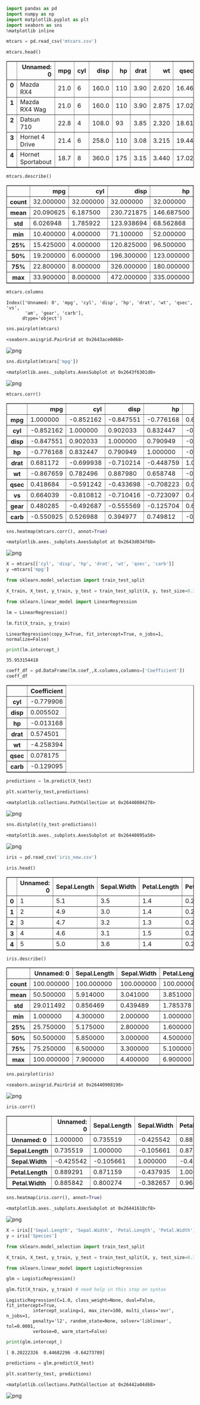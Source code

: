 

```python
import pandas as pd
import numpy as np
import matplotlib.pyplot as plt
import seaborn as sns
%matplotlib inline
```


```python
mtcars = pd.read_csv('mtcars.csv')
```


```python
mtcars.head()
```




<div>
<style>
    .dataframe thead tr:only-child th {
        text-align: right;
    }

    .dataframe thead th {
        text-align: left;
    }

    .dataframe tbody tr th {
        vertical-align: top;
    }
</style>
<table border="1" class="dataframe">
  <thead>
    <tr style="text-align: right;">
      <th></th>
      <th>Unnamed: 0</th>
      <th>mpg</th>
      <th>cyl</th>
      <th>disp</th>
      <th>hp</th>
      <th>drat</th>
      <th>wt</th>
      <th>qsec</th>
      <th>vs</th>
      <th>am</th>
      <th>gear</th>
      <th>carb</th>
    </tr>
  </thead>
  <tbody>
    <tr>
      <th>0</th>
      <td>Mazda RX4</td>
      <td>21.0</td>
      <td>6</td>
      <td>160.0</td>
      <td>110</td>
      <td>3.90</td>
      <td>2.620</td>
      <td>16.46</td>
      <td>0</td>
      <td>Manual</td>
      <td>4</td>
      <td>4</td>
    </tr>
    <tr>
      <th>1</th>
      <td>Mazda RX4 Wag</td>
      <td>21.0</td>
      <td>6</td>
      <td>160.0</td>
      <td>110</td>
      <td>3.90</td>
      <td>2.875</td>
      <td>17.02</td>
      <td>0</td>
      <td>Manual</td>
      <td>4</td>
      <td>4</td>
    </tr>
    <tr>
      <th>2</th>
      <td>Datsun 710</td>
      <td>22.8</td>
      <td>4</td>
      <td>108.0</td>
      <td>93</td>
      <td>3.85</td>
      <td>2.320</td>
      <td>18.61</td>
      <td>1</td>
      <td>Manual</td>
      <td>4</td>
      <td>1</td>
    </tr>
    <tr>
      <th>3</th>
      <td>Hornet 4 Drive</td>
      <td>21.4</td>
      <td>6</td>
      <td>258.0</td>
      <td>110</td>
      <td>3.08</td>
      <td>3.215</td>
      <td>19.44</td>
      <td>1</td>
      <td>Automatic</td>
      <td>3</td>
      <td>1</td>
    </tr>
    <tr>
      <th>4</th>
      <td>Hornet Sportabout</td>
      <td>18.7</td>
      <td>8</td>
      <td>360.0</td>
      <td>175</td>
      <td>3.15</td>
      <td>3.440</td>
      <td>17.02</td>
      <td>0</td>
      <td>Automatic</td>
      <td>3</td>
      <td>2</td>
    </tr>
  </tbody>
</table>
</div>




```python
mtcars.describe()
```




<div>
<style>
    .dataframe thead tr:only-child th {
        text-align: right;
    }

    .dataframe thead th {
        text-align: left;
    }

    .dataframe tbody tr th {
        vertical-align: top;
    }
</style>
<table border="1" class="dataframe">
  <thead>
    <tr style="text-align: right;">
      <th></th>
      <th>mpg</th>
      <th>cyl</th>
      <th>disp</th>
      <th>hp</th>
      <th>drat</th>
      <th>wt</th>
      <th>qsec</th>
      <th>vs</th>
      <th>gear</th>
      <th>carb</th>
    </tr>
  </thead>
  <tbody>
    <tr>
      <th>count</th>
      <td>32.000000</td>
      <td>32.000000</td>
      <td>32.000000</td>
      <td>32.000000</td>
      <td>32.000000</td>
      <td>32.000000</td>
      <td>32.000000</td>
      <td>32.000000</td>
      <td>32.000000</td>
      <td>32.0000</td>
    </tr>
    <tr>
      <th>mean</th>
      <td>20.090625</td>
      <td>6.187500</td>
      <td>230.721875</td>
      <td>146.687500</td>
      <td>3.596563</td>
      <td>3.217250</td>
      <td>17.848750</td>
      <td>0.437500</td>
      <td>3.687500</td>
      <td>2.8125</td>
    </tr>
    <tr>
      <th>std</th>
      <td>6.026948</td>
      <td>1.785922</td>
      <td>123.938694</td>
      <td>68.562868</td>
      <td>0.534679</td>
      <td>0.978457</td>
      <td>1.786943</td>
      <td>0.504016</td>
      <td>0.737804</td>
      <td>1.6152</td>
    </tr>
    <tr>
      <th>min</th>
      <td>10.400000</td>
      <td>4.000000</td>
      <td>71.100000</td>
      <td>52.000000</td>
      <td>2.760000</td>
      <td>1.513000</td>
      <td>14.500000</td>
      <td>0.000000</td>
      <td>3.000000</td>
      <td>1.0000</td>
    </tr>
    <tr>
      <th>25%</th>
      <td>15.425000</td>
      <td>4.000000</td>
      <td>120.825000</td>
      <td>96.500000</td>
      <td>3.080000</td>
      <td>2.581250</td>
      <td>16.892500</td>
      <td>0.000000</td>
      <td>3.000000</td>
      <td>2.0000</td>
    </tr>
    <tr>
      <th>50%</th>
      <td>19.200000</td>
      <td>6.000000</td>
      <td>196.300000</td>
      <td>123.000000</td>
      <td>3.695000</td>
      <td>3.325000</td>
      <td>17.710000</td>
      <td>0.000000</td>
      <td>4.000000</td>
      <td>2.0000</td>
    </tr>
    <tr>
      <th>75%</th>
      <td>22.800000</td>
      <td>8.000000</td>
      <td>326.000000</td>
      <td>180.000000</td>
      <td>3.920000</td>
      <td>3.610000</td>
      <td>18.900000</td>
      <td>1.000000</td>
      <td>4.000000</td>
      <td>4.0000</td>
    </tr>
    <tr>
      <th>max</th>
      <td>33.900000</td>
      <td>8.000000</td>
      <td>472.000000</td>
      <td>335.000000</td>
      <td>4.930000</td>
      <td>5.424000</td>
      <td>22.900000</td>
      <td>1.000000</td>
      <td>5.000000</td>
      <td>8.0000</td>
    </tr>
  </tbody>
</table>
</div>




```python
mtcars.columns
```




    Index(['Unnamed: 0', 'mpg', 'cyl', 'disp', 'hp', 'drat', 'wt', 'qsec', 'vs',
           'am', 'gear', 'carb'],
          dtype='object')




```python
sns.pairplot(mtcars)
```




    <seaborn.axisgrid.PairGrid at 0x2643ace0d68>




![png](output_5_1.png)



```python
sns.distplot(mtcars['mpg'])
```




    <matplotlib.axes._subplots.AxesSubplot at 0x2643f6301d0>




![png](output_6_1.png)



```python
mtcars.corr()
```




<div>
<style>
    .dataframe thead tr:only-child th {
        text-align: right;
    }

    .dataframe thead th {
        text-align: left;
    }

    .dataframe tbody tr th {
        vertical-align: top;
    }
</style>
<table border="1" class="dataframe">
  <thead>
    <tr style="text-align: right;">
      <th></th>
      <th>mpg</th>
      <th>cyl</th>
      <th>disp</th>
      <th>hp</th>
      <th>drat</th>
      <th>wt</th>
      <th>qsec</th>
      <th>vs</th>
      <th>gear</th>
      <th>carb</th>
    </tr>
  </thead>
  <tbody>
    <tr>
      <th>mpg</th>
      <td>1.000000</td>
      <td>-0.852162</td>
      <td>-0.847551</td>
      <td>-0.776168</td>
      <td>0.681172</td>
      <td>-0.867659</td>
      <td>0.418684</td>
      <td>0.664039</td>
      <td>0.480285</td>
      <td>-0.550925</td>
    </tr>
    <tr>
      <th>cyl</th>
      <td>-0.852162</td>
      <td>1.000000</td>
      <td>0.902033</td>
      <td>0.832447</td>
      <td>-0.699938</td>
      <td>0.782496</td>
      <td>-0.591242</td>
      <td>-0.810812</td>
      <td>-0.492687</td>
      <td>0.526988</td>
    </tr>
    <tr>
      <th>disp</th>
      <td>-0.847551</td>
      <td>0.902033</td>
      <td>1.000000</td>
      <td>0.790949</td>
      <td>-0.710214</td>
      <td>0.887980</td>
      <td>-0.433698</td>
      <td>-0.710416</td>
      <td>-0.555569</td>
      <td>0.394977</td>
    </tr>
    <tr>
      <th>hp</th>
      <td>-0.776168</td>
      <td>0.832447</td>
      <td>0.790949</td>
      <td>1.000000</td>
      <td>-0.448759</td>
      <td>0.658748</td>
      <td>-0.708223</td>
      <td>-0.723097</td>
      <td>-0.125704</td>
      <td>0.749812</td>
    </tr>
    <tr>
      <th>drat</th>
      <td>0.681172</td>
      <td>-0.699938</td>
      <td>-0.710214</td>
      <td>-0.448759</td>
      <td>1.000000</td>
      <td>-0.712441</td>
      <td>0.091205</td>
      <td>0.440278</td>
      <td>0.699610</td>
      <td>-0.090790</td>
    </tr>
    <tr>
      <th>wt</th>
      <td>-0.867659</td>
      <td>0.782496</td>
      <td>0.887980</td>
      <td>0.658748</td>
      <td>-0.712441</td>
      <td>1.000000</td>
      <td>-0.174716</td>
      <td>-0.554916</td>
      <td>-0.583287</td>
      <td>0.427606</td>
    </tr>
    <tr>
      <th>qsec</th>
      <td>0.418684</td>
      <td>-0.591242</td>
      <td>-0.433698</td>
      <td>-0.708223</td>
      <td>0.091205</td>
      <td>-0.174716</td>
      <td>1.000000</td>
      <td>0.744535</td>
      <td>-0.212682</td>
      <td>-0.656249</td>
    </tr>
    <tr>
      <th>vs</th>
      <td>0.664039</td>
      <td>-0.810812</td>
      <td>-0.710416</td>
      <td>-0.723097</td>
      <td>0.440278</td>
      <td>-0.554916</td>
      <td>0.744535</td>
      <td>1.000000</td>
      <td>0.206023</td>
      <td>-0.569607</td>
    </tr>
    <tr>
      <th>gear</th>
      <td>0.480285</td>
      <td>-0.492687</td>
      <td>-0.555569</td>
      <td>-0.125704</td>
      <td>0.699610</td>
      <td>-0.583287</td>
      <td>-0.212682</td>
      <td>0.206023</td>
      <td>1.000000</td>
      <td>0.274073</td>
    </tr>
    <tr>
      <th>carb</th>
      <td>-0.550925</td>
      <td>0.526988</td>
      <td>0.394977</td>
      <td>0.749812</td>
      <td>-0.090790</td>
      <td>0.427606</td>
      <td>-0.656249</td>
      <td>-0.569607</td>
      <td>0.274073</td>
      <td>1.000000</td>
    </tr>
  </tbody>
</table>
</div>




```python
sns.heatmap(mtcars.corr(), annot=True)
```




    <matplotlib.axes._subplots.AxesSubplot at 0x2643d034f60>




![png](output_8_1.png)



```python
X = mtcars[['cyl', 'disp', 'hp', 'drat', 'wt', 'qsec', 'carb']]
y =mtcars['mpg']
```


```python
from sklearn.model_selection import train_test_split
```


```python
X_train, X_test, y_train, y_test = train_test_split(X, y, test_size=0.3, random_state=101)
```


```python
from sklearn.linear_model import LinearRegression
```


```python
lm = LinearRegression()
```


```python
lm.fit(X_train, y_train)
```




    LinearRegression(copy_X=True, fit_intercept=True, n_jobs=1, normalize=False)




```python
print(lm.intercept_)
```

    35.953154418
    


```python
coeff_df = pd.DataFrame(lm.coef_,X.columns,columns=['Coefficient'])
coeff_df
```




<div>
<style>
    .dataframe thead tr:only-child th {
        text-align: right;
    }

    .dataframe thead th {
        text-align: left;
    }

    .dataframe tbody tr th {
        vertical-align: top;
    }
</style>
<table border="1" class="dataframe">
  <thead>
    <tr style="text-align: right;">
      <th></th>
      <th>Coefficient</th>
    </tr>
  </thead>
  <tbody>
    <tr>
      <th>cyl</th>
      <td>-0.779906</td>
    </tr>
    <tr>
      <th>disp</th>
      <td>0.005502</td>
    </tr>
    <tr>
      <th>hp</th>
      <td>-0.013168</td>
    </tr>
    <tr>
      <th>drat</th>
      <td>0.574501</td>
    </tr>
    <tr>
      <th>wt</th>
      <td>-4.258394</td>
    </tr>
    <tr>
      <th>qsec</th>
      <td>0.078175</td>
    </tr>
    <tr>
      <th>carb</th>
      <td>-0.129095</td>
    </tr>
  </tbody>
</table>
</div>




```python
predictions = lm.predict(X_test)
```


```python
plt.scatter(y_test,predictions)
```




    <matplotlib.collections.PathCollection at 0x26440804278>




![png](output_18_1.png)



```python
sns.distplot((y_test-predictions))
```




    <matplotlib.axes._subplots.AxesSubplot at 0x26440895a58>




![png](output_19_1.png)



```python
iris = pd.read_csv('iris_new.csv')
```


```python
iris.head()
```




<div>
<style>
    .dataframe thead tr:only-child th {
        text-align: right;
    }

    .dataframe thead th {
        text-align: left;
    }

    .dataframe tbody tr th {
        vertical-align: top;
    }
</style>
<table border="1" class="dataframe">
  <thead>
    <tr style="text-align: right;">
      <th></th>
      <th>Unnamed: 0</th>
      <th>Sepal.Length</th>
      <th>Sepal.Width</th>
      <th>Petal.Length</th>
      <th>Petal.Width</th>
      <th>Species</th>
    </tr>
  </thead>
  <tbody>
    <tr>
      <th>0</th>
      <td>1</td>
      <td>5.1</td>
      <td>3.5</td>
      <td>1.4</td>
      <td>0.2</td>
      <td>setosa</td>
    </tr>
    <tr>
      <th>1</th>
      <td>2</td>
      <td>4.9</td>
      <td>3.0</td>
      <td>1.4</td>
      <td>0.2</td>
      <td>setosa</td>
    </tr>
    <tr>
      <th>2</th>
      <td>3</td>
      <td>4.7</td>
      <td>3.2</td>
      <td>1.3</td>
      <td>0.2</td>
      <td>setosa</td>
    </tr>
    <tr>
      <th>3</th>
      <td>4</td>
      <td>4.6</td>
      <td>3.1</td>
      <td>1.5</td>
      <td>0.2</td>
      <td>setosa</td>
    </tr>
    <tr>
      <th>4</th>
      <td>5</td>
      <td>5.0</td>
      <td>3.6</td>
      <td>1.4</td>
      <td>0.2</td>
      <td>setosa</td>
    </tr>
  </tbody>
</table>
</div>




```python
iris.describe()
```




<div>
<style>
    .dataframe thead tr:only-child th {
        text-align: right;
    }

    .dataframe thead th {
        text-align: left;
    }

    .dataframe tbody tr th {
        vertical-align: top;
    }
</style>
<table border="1" class="dataframe">
  <thead>
    <tr style="text-align: right;">
      <th></th>
      <th>Unnamed: 0</th>
      <th>Sepal.Length</th>
      <th>Sepal.Width</th>
      <th>Petal.Length</th>
      <th>Petal.Width</th>
    </tr>
  </thead>
  <tbody>
    <tr>
      <th>count</th>
      <td>100.000000</td>
      <td>100.000000</td>
      <td>100.000000</td>
      <td>100.000000</td>
      <td>100.00000</td>
    </tr>
    <tr>
      <th>mean</th>
      <td>50.500000</td>
      <td>5.914000</td>
      <td>3.041000</td>
      <td>3.851000</td>
      <td>1.21300</td>
    </tr>
    <tr>
      <th>std</th>
      <td>29.011492</td>
      <td>0.856469</td>
      <td>0.439489</td>
      <td>1.785378</td>
      <td>0.74558</td>
    </tr>
    <tr>
      <th>min</th>
      <td>1.000000</td>
      <td>4.300000</td>
      <td>2.000000</td>
      <td>1.000000</td>
      <td>0.10000</td>
    </tr>
    <tr>
      <th>25%</th>
      <td>25.750000</td>
      <td>5.175000</td>
      <td>2.800000</td>
      <td>1.600000</td>
      <td>0.37500</td>
    </tr>
    <tr>
      <th>50%</th>
      <td>50.500000</td>
      <td>5.850000</td>
      <td>3.000000</td>
      <td>4.500000</td>
      <td>1.40000</td>
    </tr>
    <tr>
      <th>75%</th>
      <td>75.250000</td>
      <td>6.500000</td>
      <td>3.300000</td>
      <td>5.100000</td>
      <td>1.80000</td>
    </tr>
    <tr>
      <th>max</th>
      <td>100.000000</td>
      <td>7.900000</td>
      <td>4.400000</td>
      <td>6.900000</td>
      <td>2.50000</td>
    </tr>
  </tbody>
</table>
</div>




```python
sns.pairplot(iris)
```




    <seaborn.axisgrid.PairGrid at 0x26440908198>




![png](output_23_1.png)



```python
iris.corr()
```




<div>
<style>
    .dataframe thead tr:only-child th {
        text-align: right;
    }

    .dataframe thead th {
        text-align: left;
    }

    .dataframe tbody tr th {
        vertical-align: top;
    }
</style>
<table border="1" class="dataframe">
  <thead>
    <tr style="text-align: right;">
      <th></th>
      <th>Unnamed: 0</th>
      <th>Sepal.Length</th>
      <th>Sepal.Width</th>
      <th>Petal.Length</th>
      <th>Petal.Width</th>
    </tr>
  </thead>
  <tbody>
    <tr>
      <th>Unnamed: 0</th>
      <td>1.000000</td>
      <td>0.735519</td>
      <td>-0.425542</td>
      <td>0.889291</td>
      <td>0.885842</td>
    </tr>
    <tr>
      <th>Sepal.Length</th>
      <td>0.735519</td>
      <td>1.000000</td>
      <td>-0.105661</td>
      <td>0.871159</td>
      <td>0.800274</td>
    </tr>
    <tr>
      <th>Sepal.Width</th>
      <td>-0.425542</td>
      <td>-0.105661</td>
      <td>1.000000</td>
      <td>-0.437935</td>
      <td>-0.382657</td>
    </tr>
    <tr>
      <th>Petal.Length</th>
      <td>0.889291</td>
      <td>0.871159</td>
      <td>-0.437935</td>
      <td>1.000000</td>
      <td>0.964567</td>
    </tr>
    <tr>
      <th>Petal.Width</th>
      <td>0.885842</td>
      <td>0.800274</td>
      <td>-0.382657</td>
      <td>0.964567</td>
      <td>1.000000</td>
    </tr>
  </tbody>
</table>
</div>




```python
sns.heatmap(iris.corr(), annot=True)
```




    <matplotlib.axes._subplots.AxesSubplot at 0x26441610cf8>




![png](output_25_1.png)



```python
X = iris[['Sepal.Length', 'Sepal.Width', 'Petal.Length', 'Petal.Width']]
y = iris['Species']
```


```python
from sklearn.model_selection import train_test_split
```


```python
X_train, X_test, y_train, y_test = train_test_split(X, y, test_size=0.3, random_state=101)
```


```python
from sklearn.linear_model import LogisticRegression
```


```python
glm = LogisticRegression()
```


```python
glm.fit(X_train, y_train) # need help in this step on syntax
```




    LogisticRegression(C=1.0, class_weight=None, dual=False, fit_intercept=True,
              intercept_scaling=1, max_iter=100, multi_class='ovr', n_jobs=1,
              penalty='l2', random_state=None, solver='liblinear', tol=0.0001,
              verbose=0, warm_start=False)




```python
print(glm.intercept_)
```

    [ 0.20222326  0.44682296 -0.64273789]
    


```python
predictions = glm.predict(X_test)
```


```python
plt.scatter(y_test, predictions)
```




    <matplotlib.collections.PathCollection at 0x26442a04d68>




![png](output_34_1.png)

